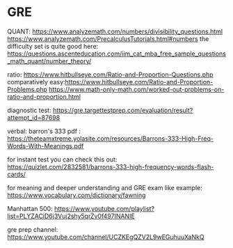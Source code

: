 # GRE


QUANT:
https://www.analyzemath.com/numbers/divisibility_questions.html
https://www.analyzemath.com/PrecalculusTutorials.html#numbers
the difficulty set is quite good here:
https://questions.ascenteducation.com/iim_cat_mba_free_sample_questions_math_quant/number_theory/


ratio:
https://www.hitbullseye.com/Ratio-and-Proportion-Questions.php
comparatively easy:https://www.hitbullseye.com/Ratio-and-Proportion-Problems.php
https://www.math-only-math.com/worked-out-problems-on-ratio-and-proportion.html


diagnostic test:
https://gre.targettestprep.com/evaluation/result?attempt_id=87698



verbal:
barron's 333 pdf :
https://theteamxtreme.yolasite.com/resources/Barrons-333-High-Freq-Words-With-Meanings.pdf

for instant test you can check this out:
https://quizlet.com/2832581/barrons-333-high-frequency-words-flash-cards/

for meaning and deeper understanding and GRE exam like example:
https://www.vocabulary.com/dictionary/fawning



Manhattan 500:
https://www.youtube.com/playlist?list=PLYZACiD6j3Vuj2shy5qrZv0f497INANIE

gre prep channel:
https://www.youtube.com/channel/UCZKEgQZV2L9wEGuhuuXaNkQ
